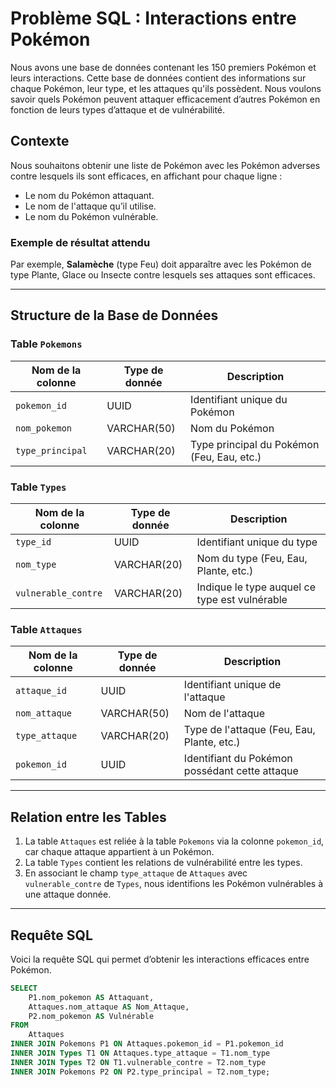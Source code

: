 # Problème SQL : Interactions entre Pokémon

Nous avons une base de données contenant les 150 premiers Pokémon et leurs interactions. Cette base de données contient des informations sur chaque Pokémon, leur type, et les attaques qu'ils possèdent. Nous voulons savoir quels Pokémon peuvent attaquer efficacement d’autres Pokémon en fonction de leurs types d’attaque et de vulnérabilité.

## Contexte

Nous souhaitons obtenir une liste de Pokémon avec les Pokémon adverses contre lesquels ils sont efficaces, en affichant pour chaque ligne :

- Le nom du Pokémon attaquant.
- Le nom de l'attaque qu’il utilise.
- Le nom du Pokémon vulnérable.

### Exemple de résultat attendu

Par exemple, **Salamèche** (type Feu) doit apparaître avec les Pokémon de type Plante, Glace ou Insecte contre lesquels ses attaques sont efficaces.

---

## Structure de la Base de Données

### Table `Pokemons`

| Nom de la colonne | Type de donnée | Description                                |
| ----------------- | -------------- | ------------------------------------------ |
| `pokemon_id`      | UUID           | Identifiant unique du Pokémon              |
| `nom_pokemon`     | VARCHAR(50)    | Nom du Pokémon                             |
| `type_principal`  | VARCHAR(20)    | Type principal du Pokémon (Feu, Eau, etc.) |

### Table `Types`

| Nom de la colonne   | Type de donnée | Description                                   |
| ------------------- | -------------- | --------------------------------------------- |
| `type_id`           | UUID           | Identifiant unique du type                    |
| `nom_type`          | VARCHAR(20)    | Nom du type (Feu, Eau, Plante, etc.)          |
| `vulnerable_contre` | VARCHAR(20)    | Indique le type auquel ce type est vulnérable |

### Table `Attaques`

| Nom de la colonne | Type de donnée | Description                                    |
| ----------------- | -------------- | ---------------------------------------------- |
| `attaque_id`      | UUID           | Identifiant unique de l'attaque                |
| `nom_attaque`     | VARCHAR(50)    | Nom de l'attaque                               |
| `type_attaque`    | VARCHAR(20)    | Type de l'attaque (Feu, Eau, Plante, etc.)     |
| `pokemon_id`      | UUID           | Identifiant du Pokémon possédant cette attaque |

---

## Relation entre les Tables

1. La table `Attaques` est reliée à la table `Pokemons` via la colonne `pokemon_id`, car chaque attaque appartient à un Pokémon.
2. La table `Types` contient les relations de vulnérabilité entre les types.
3. En associant le champ `type_attaque` de `Attaques` avec `vulnerable_contre` de `Types`, nous identifions les Pokémon vulnérables à une attaque donnée.

---

## Requête SQL

Voici la requête SQL qui permet d’obtenir les interactions efficaces entre Pokémon.

```sql
SELECT
    P1.nom_pokemon AS Attaquant,
    Attaques.nom_attaque AS Nom_Attaque,
    P2.nom_pokemon AS Vulnérable
FROM
    Attaques
INNER JOIN Pokemons P1 ON Attaques.pokemon_id = P1.pokemon_id
INNER JOIN Types T1 ON Attaques.type_attaque = T1.nom_type
INNER JOIN Types T2 ON T1.vulnerable_contre = T2.nom_type
INNER JOIN Pokemons P2 ON P2.type_principal = T2.nom_type;
```
